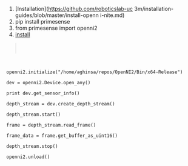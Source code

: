 1. [Installation](https://github.com/roboticslab-uc 3m/installation-guides/blob/master/install-openn i-nite.md)  
2. pip install primesense 
3. from primesense import openni2
4. [install](https://naman5.wordpress.com/2014/06/24/experimenting-with-kinect-using-opencv-python-and-open-kinect-libfreenect/)

> <code> 
  openni2.initialize("/home/aghinsa/repos/OpenNI2/Bin/x64-Release")  
  dev = openni2.Device.open_any()  
  print dev.get_sensor_info()  
  depth_stream = dev.create_depth_stream()  
  depth_stream.start()  
  frame = depth_stream.read_frame()  
  frame_data = frame.get_buffer_as_uint16()  
  depth_stream.stop()  
  openni2.unload()  
</code>
